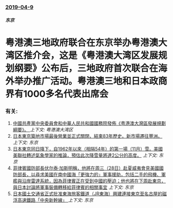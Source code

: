 ### [2019-04-9](/news/2019/04/9/index.md)

##### 东京
#  粤港澳三地政府联合在东京举办粤港澳大湾区推介会，这是《粤港澳大湾区发展规划纲要》公布后，三地政府首次联合在海外举办推广活动。粤港澳三地和日本政商界有1000多名代表出席会




### 有关:

1. [中國共產黨中央委員會和中華人民共和國國務院發佈《粤港澳大灣區發展規劃綱要》。 ](/news/2019/02/18/中國共產黨中央委員會和中華人民共和國國務院發佈-粤港澳大灣區發展規劃綱要.md) _上下文: 粤港澳大湾区_
2. [日本東京築地市場最後營業並正式關閉，結束83年歷史。新市場遷往豐洲。 ](/news/2018/10/6/日本東京築地市場最後營業並正式關閉-結束83年歷史-新市場遷往豐洲.md) _上下文: 东京_
3. [日本東京同日降下，自1962年以來（相隔54年）的第一場（11月）雪。美國美聯社轉述氣象學家的推論，預估此次降雪量將達2公分的高度。](/news/2016/11/24/日本東京同日降下-自1962年以來-相隔54年-的第一場-11月-雪-美國美聯社轉述氣象學家的推論-預估此次降雪量將達2.md) _上下文: 东京_
4. [菲律賓國防部長伏尔泰·加斯明稱，他將在周三（28日）赴夏威夷會見美國國防部長，以尋求美國在南中國海「更強力的」軍事援助，包括二手的飛機、軍艦與沿岸雷達系統，因為菲律賓正在受到中國的壓迫；他也將在下周赴東京，與日本討論將軍事裝備轉移給菲律賓的相關事宜](/news/2015/05/25/菲律賓國防部長伏尔泰-加斯明稱-他將在周三-28日-赴夏威夷會見美國國防部長-以尋求美國在南中國海-更強力的-軍事援助.md) _上下文: 东京_
5. [ 日本國土交通省正式批准東海旅客鐵道（JR東海）興建連接東京至名古屋的磁浮高速鐵路「中央新幹線」 ](/news/2014/10/13/日本國土交通省正式批准東海旅客鐵道-JR東海-興建連接東京至名古屋的磁浮高速鐵路-中央新幹線.md) _上下文: 东京_

